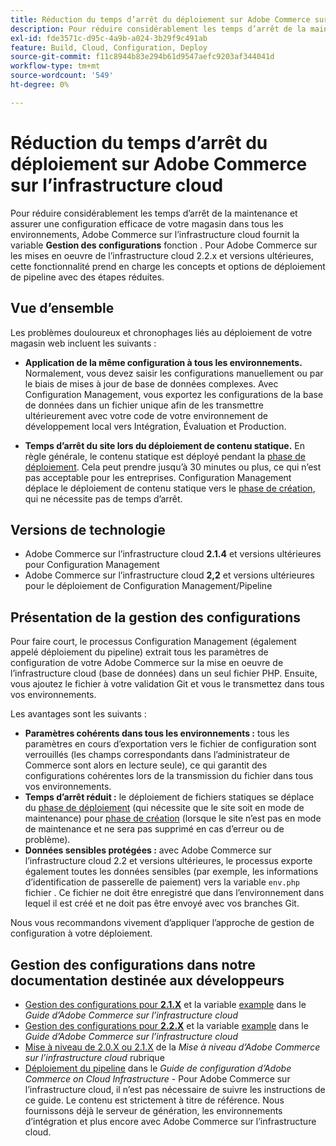 ```yaml
---
title: Réduction du temps d’arrêt du déploiement sur Adobe Commerce sur l’infrastructure cloud
description: Pour réduire considérablement les temps d’arrêt de la maintenance et assurer une configuration efficace de votre magasin dans tous les environnements, Adobe Commerce sur l’infrastructure cloud fournit la fonctionnalité **Configuration Management**. Pour Adobe Commerce sur les mises en oeuvre de l’infrastructure cloud 2.2.x et versions ultérieures, cette fonctionnalité prend en charge les concepts et options de déploiement de pipeline avec des étapes réduites.
exl-id: fde3571c-d95c-4a9b-a024-3b29f9c491ab
feature: Build, Cloud, Configuration, Deploy
source-git-commit: f11c8944b83e294b61d9547aefc9203af344041d
workflow-type: tm+mt
source-wordcount: '549'
ht-degree: 0%

---
```


# Réduction du temps d’arrêt du déploiement sur Adobe Commerce sur l’infrastructure cloud

Pour réduire considérablement les temps d’arrêt de la maintenance et assurer une configuration efficace de votre magasin dans tous les environnements, Adobe Commerce sur l’infrastructure cloud fournit la variable **Gestion des configurations** fonction . Pour Adobe Commerce sur les mises en oeuvre de l’infrastructure cloud 2.2.x et versions ultérieures, cette fonctionnalité prend en charge les concepts et options de déploiement de pipeline avec des étapes réduites.

## Vue d’ensemble

Les problèmes douloureux et chronophages liés au déploiement de votre magasin web incluent les suivants :

* **Application de la même configuration à tous les environnements.** Normalement, vous devez saisir les configurations manuellement ou par le biais de mises à jour de base de données complexes. Avec Configuration Management, vous exportez les configurations de la base de données dans un fichier unique afin de les transmettre ultérieurement avec votre code de votre environnement de développement local vers Intégration, Évaluation et Production.

* **Temps d’arrêt du site lors du déploiement de contenu statique.** En règle générale, le contenu statique est déployé pendant la [phase de déploiement](https://experienceleague.adobe.com/docs/commerce-cloud-service/user-guide/develop/deploy/process.html#deploy-phase). Cela peut prendre jusqu’à 30 minutes ou plus, ce qui n’est pas acceptable pour les entreprises. Configuration Management déplace le déploiement de contenu statique vers le [phase de création](https://experienceleague.adobe.com/docs/commerce-cloud-service/user-guide/develop/deploy/process.html?#build-phase), qui ne nécessite pas de temps d’arrêt.

## Versions de technologie

* Adobe Commerce sur l’infrastructure cloud **2.1.4** et versions ultérieures pour Configuration Management
* Adobe Commerce sur l’infrastructure cloud **2,2** et versions ultérieures pour le déploiement de Configuration Management/Pipeline

## Présentation de la gestion des configurations

Pour faire court, le processus Configuration Management (également appelé déploiement du pipeline) extrait tous les paramètres de configuration de votre Adobe Commerce sur la mise en oeuvre de l’infrastructure cloud (base de données) dans un seul fichier PHP. Ensuite, vous ajoutez le fichier à votre validation Git et vous le transmettez dans tous vos environnements.

Les avantages sont les suivants :

* **Paramètres cohérents dans tous les environnements :** tous les paramètres en cours d’exportation vers le fichier de configuration sont verrouillés (les champs correspondants dans l’administrateur de Commerce sont alors en lecture seule), ce qui garantit des configurations cohérentes lors de la transmission du fichier dans tous vos environnements.
* **Temps d’arrêt réduit :** le déploiement de fichiers statiques se déplace du [phase de déploiement](https://experienceleague.adobe.com/docs/commerce-cloud-service/user-guide/develop/deploy/process.html#deploy-phase) (qui nécessite que le site soit en mode de maintenance) pour [phase de création](https://experienceleague.adobe.com/docs/commerce-cloud-service/user-guide/develop/deploy/process.html?#build-phase) (lorsque le site n’est pas en mode de maintenance et ne sera pas supprimé en cas d’erreur ou de problème).
* **Données sensibles protégées :** avec Adobe Commerce sur l’infrastructure cloud 2.2 et versions ultérieures, le processus exporte également toutes les données sensibles (par exemple, les informations d’identification de passerelle de paiement) vers la variable `env.php` fichier . Ce fichier ne doit être enregistré que dans l’environnement dans lequel il est créé et ne doit pas être envoyé avec vos branches Git.

Nous vous recommandons vivement d’appliquer l’approche de gestion de configuration à votre déploiement.

## Gestion des configurations dans notre documentation destinée aux développeurs

* [Gestion des configurations pour **2.1.X**](https://experienceleague.adobe.com/docs/commerce-cloud-service/user-guide/configure-store/store-settings.html) et la variable [example](https://experienceleague.adobe.com/docs/commerce-cloud-service/user-guide/configure-store/store-settings.html) dans le *Guide d’Adobe Commerce sur l’infrastructure cloud*
* [Gestion des configurations pour **2.2.X**](https://experienceleague.adobe.com/docs/commerce-cloud-service/user-guide/configure-store/store-settings.html) et la variable [example](https://experienceleague.adobe.com/docs/commerce-cloud-service/user-guide/configure-store/store-settings.html) dans le *Guide d’Adobe Commerce sur l’infrastructure cloud*
* [Mise à niveau de 2.0.X ou 2.1.X](https://experienceleague.adobe.com/docs/commerce-cloud-service/user-guide/develop/upgrade/commerce-version.html#upgrade-from-older-versions) de la *Mise à niveau d’Adobe Commerce sur l’infrastructure cloud* rubrique
* [Déploiement du pipeline](https://experienceleague.adobe.com/docs/commerce-operations/configuration-guide/deployment/overview.html) dans le *Guide de configuration d’Adobe Commerce on Cloud Infrastructure* - Pour Adobe Commerce sur l’infrastructure cloud, il n’est pas nécessaire de suivre les instructions de ce guide. Le contenu est strictement à titre de référence. Nous fournissons déjà le serveur de génération, les environnements d’intégration et plus encore avec Adobe Commerce sur l’infrastructure cloud.
